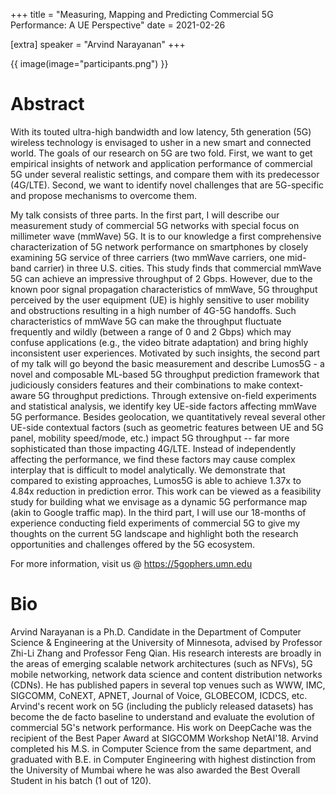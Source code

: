 +++
title = "Measuring, Mapping and Predicting Commercial 5G Performance: A UE Perspective"
date = 2021-02-26

[extra]
speaker = "Arvind Narayanan"
+++

{{ image(image="participants.png") }}

# Abstract
With its touted ultra-high bandwidth and low latency, 5th generation (5G) wireless technology is envisaged to usher in a new smart and connected world. The goals of our research on 5G are two fold. First, we want to get empirical insights of network and application performance of commercial 5G under several realistic settings, and compare them with its predecessor (4G/LTE). Second, we want to identify novel challenges that are 5G-specific and propose mechanisms to overcome them.

My talk consists of three parts. In the first part, I will describe our measurement study of commercial 5G networks with special focus on millimeter wave (mmWave) 5G. It is to our knowledge a first comprehensive characterization of 5G network performance on smartphones by closely examining 5G service of three carriers (two mmWave carriers, one mid-band carrier) in three U.S. cities. This study finds that commercial mmWave 5G can achieve an impressive throughput of 2 Gbps. However, due to the known poor signal propagation characteristics of mmWave, 5G throughput perceived by the user equipment (UE) is highly sensitive to user mobility and obstructions resulting in a high number of 4G-5G handoffs. Such characteristics of mmWave 5G can make the throughput fluctuate frequently and wildly (between a range of 0 and 2 Gbps) which may confuse applications (e.g., the video bitrate adaptation) and bring highly inconsistent user experiences. Motivated by such insights, the second part of my talk will go beyond the basic measurement and describe Lumos5G - a novel and composable ML-based 5G throughput prediction framework that judiciously considers features and their combinations to make context-aware 5G throughput predictions. Through extensive on-field experiments and statistical analysis, we identify key UE-side factors affecting mmWave 5G performance. Besides geolocation, we quantitatively reveal several other UE-side contextual factors (such as geometric features between UE and 5G panel, mobility speed/mode, etc.) impact 5G throughput -- far more sophisticated than those impacting 4G/LTE. Instead of independently affecting the performance, we find these factors may cause complex interplay that is difficult to model analytically. We demonstrate that compared to existing approaches, Lumos5G is able to achieve 1.37x to 4.84x reduction in prediction error. This work can be viewed as a feasibility study for building what we envisage as a dynamic 5G performance map (akin to Google traffic map). In the third part, I will use our 18-months of experience conducting field experiments of commercial 5G to give my thoughts on the current 5G landscape and highlight both the research opportunities and challenges offered by the 5G ecosystem.

For more information, visit us @ https://5gophers.umn.edu

# Bio
Arvind Narayanan is a Ph.D. Candidate in the Department of Computer Science & Engineering at the University of Minnesota, advised by Professor Zhi-Li Zhang and Professor Feng Qian. His research interests are broadly in the areas of emerging scalable network architectures (such as NFVs), 5G mobile networking, network data science and content distribution networks (CDNs). He has published papers in several top venues such as WWW, IMC, SIGCOMM, CoNEXT, APNET, Journal of Voice, GLOBECOM, ICDCS, etc. Arvind's recent work on 5G (including the publicly released datasets) has become the de facto baseline to understand and evaluate the evolution of commercial 5G's network performance. His work on DeepCache was the recipient of the Best Paper Award at SIGCOMM Workshop NetAI'18. Arvind completed his M.S. in Computer Science from the same department, and graduated with B.E. in Computer Engineering with highest distinction from the University of Mumbai where he was also awarded the Best Overall Student in his batch (1 out of 120).
